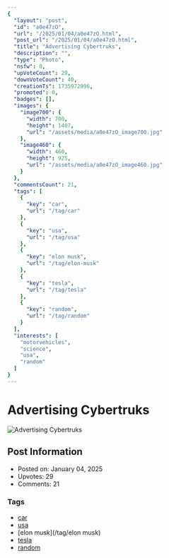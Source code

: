 ```yaml
---
{
  "layout": "post",
  "id": "a0e47zO",
  "url": "/2025/01/04/a0e47zO.html",
  "post_url": "/2025/01/04/a0e47zO.html",
  "title": "Advertising Cybertruks",
  "description": "",
  "type": "Photo",
  "nsfw": 0,
  "upVoteCount": 29,
  "downVoteCount": 40,
  "creationTs": 1735972996,
  "promoted": 0,
  "badges": [],
  "images": {
    "image700": {
      "width": 700,
      "height": 1407,
      "url": "/assets/media/a0e47zO_image700.jpg"
    },
    "image460": {
      "width": 460,
      "height": 925,
      "url": "/assets/media/a0e47zO_image460.jpg"
    }
  },
  "commentsCount": 21,
  "tags": [
    {
      "key": "car",
      "url": "/tag/car"
    },
    {
      "key": "usa",
      "url": "/tag/usa"
    },
    {
      "key": "elon musk",
      "url": "/tag/elon-musk"
    },
    {
      "key": "tesla",
      "url": "/tag/tesla"
    },
    {
      "key": "random",
      "url": "/tag/random"
    }
  ],
  "interests": [
    "motorvehicles",
    "science",
    "usa",
    "random"
  ]
}
---
```


# Advertising Cybertruks

![Advertising Cybertruks](/assets/media/a0e47zO_image700.jpg)

## Post Information

- Posted on: January 04, 2025
- Upvotes: 29
- Comments: 21

### Tags

- [car](/tag/car)
- [usa](/tag/usa)
- [elon musk](/tag/elon musk)
- [tesla](/tag/tesla)
- [random](/tag/random)
